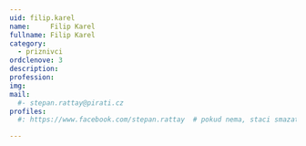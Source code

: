 ```yaml
---
uid: filip.karel
name:     Filip Karel
fullname: Filip Karel
category:
  - priznivci
ordclenove: 3
description: 
profession:  
img: 
mail:
  #- stepan.rattay@pirati.cz
profiles:
  #: https://www.facebook.com/stepan.rattay  # pokud nema, staci smazat tuto radku

---
```

